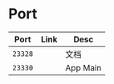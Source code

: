 # Port

| Port    | Link | Desc     |
|---------|------|----------|
| `23328` |      | 文档       |
| `23330` |      | App Main |
